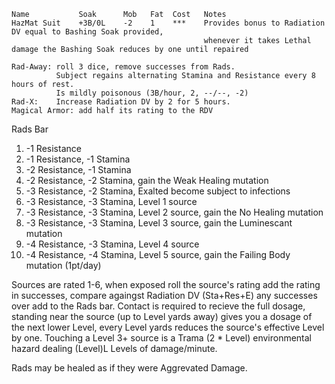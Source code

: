     Name           Soak      Mob   Fat  Cost   Notes
    HazMat Suit    +3B/0L    -2    1    ***    Provides bonus to Radiation DV equal to Bashing Soak provided,
                                               whenever it takes Lethal damage the Bashing Soak reduces by one until repaired

    Rad-Away: roll 3 dice, remove successes from Rads.
              Subject regains alternating Stamina and Resistance every 8 hours of rest.
              Is mildly poisonous (3B/hour, 2, --/--, -2)
    Rad-X:    Increase Radiation DV by 2 for 5 hours.
    Magical Armor: add half its rating to the RDV

Rads Bar

1. -1 Resistance
2. -1 Resistance, -1 Stamina
3. -2 Resistance, -1 Stamina
4. -2 Resistance, -2 Stamina, gain the Weak Healing mutation
5. -3 Resistance, -2 Stamina, Exalted become subject to infections
6. -3 Resistance, -3 Stamina, Level 1 source
7. -3 Resistance, -3 Stamina, Level 2 source, gain the No Healing mutation
8. -3 Resistance, -3 Stamina, Level 3 source, gain the Luminescant mutation
9. -4 Resistance, -3 Stamina, Level 4 source
0. -4 Resistance, -4 Stamina, Level 5 source, gain the Failing Body mutation (1pt/day)

Sources are rated 1-6,
when exposed roll the source's rating add the rating in successes,
compare againgst Radiation DV (Sta+Res+E) any successes over add to the Rads bar.
Contact is required to recieve the full dosage,
standing near the source (up to Level yards away) gives you a dosage of the next lower Level,
every Level yards reduces the source's effective Level by one.
Touching a Level 3+ source is a Trama (2 \* Level) environmental hazard dealing (Level)L Levels of damage/minute.

Rads may be healed as if they were Aggrevated Damage.
